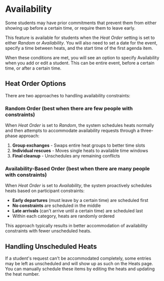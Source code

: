 # Availability

Some students may have prior commitments that prevent them from either showing up before a certain time, or require them to leave early.

This feature is available for students when the _Heat Order_ setting is set to either _Random_ or _Availability_. You will also need to set a date for the event, specify a time between heats, and the start time of the first agenda item.

When these conditions are met, you will see an option to specify Availability when you add or edit a student. This can be entire event, before a certain time, or after a certain time.

## Heat Order Options

There are two approaches to handling availability constraints:

### Random Order <span>(best when there are few people with constraints)</span>
When _Heat Order_ is set to _Random_, the system schedules heats normally and then attempts to accommodate availability requests through a three-phase approach:

1. **Group exchanges** - Swaps entire heat groups to better time slots
2. **Individual rescues** - Moves single heats to available time windows
3. **Final cleanup** - Unschedules any remaining conflicts

### Availability-Based Order <span>(best when there are many people with constraints)</span>
When _Heat Order_ is set to _Availability_, the system proactively schedules heats based on participant constraints:

- **Early departures** (must leave by a certain time) are scheduled first
- **No constraints** are scheduled in the middle
- **Late arrivals** (can't arrive until a certain time) are scheduled last
- Within each category, heats are randomly ordered

This approach typically results in better accommodation of availability constraints with fewer unscheduled heats.

## Handling Unscheduled Heats

If a student's request can't be accommodated completely, some entries may be left as unscheduled and will show up as such on the Heats page. You can manually schedule these items by editing the heats and updating the heat number.